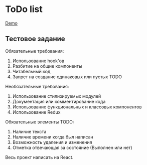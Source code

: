 # ToDo list
[Demo](https://shobanov.github.io/todo-test/)

## Тестовое задание

Обязательные требования:
1. Использование hook'ов
2. Разбитие на общие компоненты
3. Читабельный код
4. Запрет на создание одинаковых или пустых TODO
 
Необязательные требования:
1. Использование стилизируемых модулей
2. Документация или комментирование кода
3. Использование функциональных и классовых компонентов
4. Использование Redux
 
Обязательные элементы TODO:
1. Наличие текста
2. Наличие времени когда был написан
3. Возможность удаления и изменения
4. Отметка отвечающая за состояние (Выполнен или нет)
 
Весь проект написать на React.


